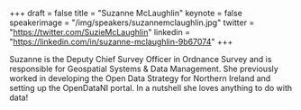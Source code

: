 +++
draft = false
title = "Suzanne McLaughlin"
keynote = false
speakerimage = "/img/speakers/suzannemclaughlin.jpg"
twitter = "https://twitter.com/SuzieMcLaughlin"
linkedin = "https://linkedin.com/in/suzanne-mclaughlin-9b67074"
+++

Suzanne is the Deputy Chief Survey Officer in Ordnance Survey and is responsible for Geospatial Systems & Data Management. She previously worked in developing the Open Data Strategy for Northern Ireland and setting up the OpenDataNI portal. In a nutshell she loves anything to do with data!